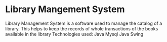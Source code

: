 # Library Mangement System
Library Management System is a software used to manage the catalog of a library.  This helps to keep the records of whole transactions of the books available in the library
Technologies used:
Java
Mysql
Java Swing
